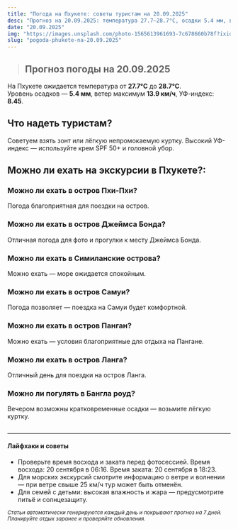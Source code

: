 ```yaml
---
title: "Погода на Пхукете: советы туристам на 20.09.2025"
desc: "Прогноз на 20.09.2025: температура 27.7–28.7°C, осадки 5.4 мм, ветер 13.9 км/ч. Советы туристам и рекомендации по экскурсиям."
date: "20.09.2025"
img: "https://images.unsplash.com/photo-1565613961693-7c678660b78f?ixid=M3w4MDE4MDZ8MHwxfHJhbmRvbXx8fHx8fHx8fDE3NTgxMDY4NzZ8&ixlib=rb-4.1.0&w=700&h=300&q=80&fit=crop&auto=format"
slug: "pogoda-phukete-na-20.09.2025"
---
```


>## Прогноз погоды на 20.09.2025

На Пхукете ожидается температура от **27.7°C** до **28.7°C**.  
Уровень осадков — **5.4 мм**, ветер максимум **13.9 км/ч**, УФ-индекс: **8.45**.

## Что надеть туристам?
Советуем взять зонт или лёгкую непромокаемую куртку.
Высокий УФ-индекс — используйте крем SPF 50+ и головной убор.

##

## Можно ли ехать на экскурсии в Пхукете?:

### Можно ли ехать в остров Пхи-Пхи?
Погода благоприятная для поездки на остров.

### Можно ли ехать в остров Джеймса Бонда?
Отличная погода для фото и прогулки к месту Джеймса Бонда.

### Можно ли ехать в Симиланские острова?
Можно ехать — море ожидается спокойным.

### Можно ли ехать в остров Самуи?
Погода позволяет — поездка на Самуи будет комфортной.

### Можно ли ехать в остров Панган?
Можно ехать — условия благоприятные для отдыха на Пангане.

### Можно ли ехать в остров Ланга?
Отличный день для поездки на остров Ланга.

### Можно ли погулять в Бангла роуд?
Вечером возможны кратковременные осадки — возьмите лёгкую куртку.

##
---

#### Лайфхаки и советы
- Проверьте время восхода и заката перед фотосессией. Время восхода: 20 сентября в 06:16. Время заката: 20 сентября в 18:23.  
- Для морских экскурсий смотрите информацию о ветре и волнении — при ветре свыше 25 км/ч тур может быть отменён.  
- Для семей с детьми: высокая влажность и жара — предусмотрите питьё и солнцезащиту.

<sub>_Статьи автоматически генерируются каждый день и покрывают прогноз на 7 дней. Планируйте отдых заранее и проверяйте обновления._</sub>

